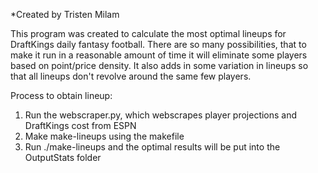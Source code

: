 *Created by Tristen Milam

This program was created to calculate the most optimal lineups for DraftKings daily fantasy football. There are so many possibilities, that to make it run in a reasonable amount of time it will eliminate some players based on point/price density. It also adds in some variation in lineups so that all lineups don't revolve around the same few players.

Process to obtain lineup:
1) Run the webscraper.py, which webscrapes player projections and DraftKings cost from ESPN
2) Make make-lineups using the makefile
3) Run ./make-lineups and the optimal results will be put into the OutputStats folder

